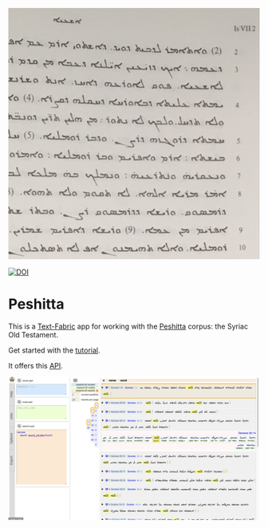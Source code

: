 ![logo](code/static/logo.png)

[![DOI](https://zenodo.org/badge/161639441.svg)](https://zenodo.org/badge/latestdoi/161639441)

# Peshitta

This is a
[Text-Fabric](https://githubv.com/annotation/text-fabric) app
for working with the
[Peshitta](https://github.com/ETCBC/peshitta) corpus: the Syriac Old Testament.

Get started with the
[tutorial](https://nbviewer.jupyter.org/github/annotation/tutorials/blob/master/peshitta/start.ipynb).

It offers this [API](https://annotation.github.io/text-fabric/Api/App/).

![shot](images/shot.png)
